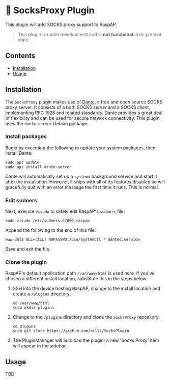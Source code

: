 # 🧦 SocksProxy Plugin
This plugin will add SOCKS proxy support to RaspAP.

> This plugin is under development and is **not functional** in its present state.

## Contents
 - [Installation](#installation)
 - [Usage](#usage)

## Installation
The `SocksProxy` plugin makes use of [Dante](https://www.inet.no/dante/), a free and open source SOCKS proxy server. It consists of a both SOCKS _server_ and a SOCKS _client_, implementing RFC 1928 and related standards. Dante provides a great deal of flexibility and can be used for secure network connectivity. This plugin uses the `dante-server` Debian package.

### Install packages
Begin by executing the following to update your system packages, then install Dante:

```
sudo apt update
sudo apt install dante-server
```

Dante will automatically set up a `systemd` background service and start it after the installation. However, it ships with all of its features disabled so will gracefully quit with an error message the first time it runs. This is normal.

### Edit sudoers
Next, execute `visudo` to safely edit RaspAP's `sudoers` file:

```
sudo visudo /etc/sudoers.d/090_raspap
```

Append the following to the end of this file:

```
www-data ALL=(ALL) NOPASSWD:/bin/systemctl * danted.service
```

Save and exit the file.

### Clone the plugin
RaspAP's default application path `/var/www/html` is used here. If you've chosen a different install location, substitute this in the steps below:

1. SSH into the device hosting RaspAP, change to the install location and create a `/plugins` directory.
   ```
   cd /var/www/html
   sudo mkdir plugins
   ```
3. Change to the `/plugins` directory and clone the `SocksProxy` repository:
   ```
   cd plugins
   sudo git clone https://github.com/billz/SocksPlugin
   ```
4. The PluginManager will autoload the plugin; a new 'Socks Proxy' item will appear in the sidebar.

## Usage
TBD
